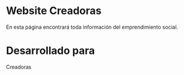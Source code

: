 # Website Creadoras
En esta página encontrará toda información del emprendimiento social.

# Desarrollado para
Creadoras
